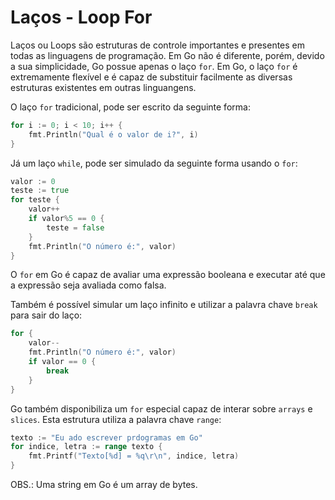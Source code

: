 # Laços - Loop For

Laços ou Loops são estruturas de controle importantes e presentes em todas as linguagens de programação. Em Go não é diferente, porém, devido a sua simplicidade, Go possue apenas o laço `for`. Em Go, o laço `for` é extremamente flexível e é capaz de substituir facilmente as diversas estruturas existentes em outras linguangens.

O laço `for` tradicional, pode ser escrito da seguinte forma:

```go
for i := 0; i < 10; i++ {
	fmt.Println("Qual é o valor de i?", i)
} 
```

Já um laço `while`, pode ser simulado da seguinte forma usando o `for`:

```go
valor := 0
teste := true
for teste {
    valor++
    if valor%5 == 0 {
        teste = false
    }
    fmt.Println("O número é:", valor)
}
```

O `for` em Go é capaz de avaliar uma expressão booleana e executar até que a expressão seja avaliada como falsa.

Também é possível simular um laço infinito e utilizar a palavra chave `break` para sair do laço:

```go
for {
    valor--
    fmt.Println("O número é:", valor)
    if valor == 0 {
        break
    }
}
```

Go também disponibiliza um `for` especial capaz de interar sobre `arrays` e `slices`. Esta estrutura utiliza a palavra chave `range`:

```go
texto := "Eu ado escrever prdogramas em Go"
for indice, letra := range texto {
    fmt.Printf("Texto[%d] = %q\r\n", indice, letra)
}
```

OBS.: Uma string em Go é um array de bytes.
